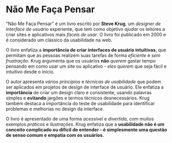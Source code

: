 # Não Me Faça Pensar

"Não Me Faça Pensar" é um livro escrito por <b>Steve Krug</b>, um <i>designer de interface de usuário</i> experiente, que tem como objetivo <i>ajudar</i> os leitores a criar sites e aplicativos mais <i>fáceis de usar</i>. O livro foi publicado em 2000 e é considerado um clássico da usabilidade na web.

O livro enfatiza a <b>importância de criar interfaces de usuário intuitivas</b>, que permitam que as pessoas realizem suas tarefas de forma <i>eficiente</i> e <i>sem frustração</i>. Krug argumenta que os usuários <b>não</b> <i>querem</i> gastar tempo pensando em como usar um site ou aplicativo - <i>eles querem</i> que seja fácil e intuitivo desde o início.

O autor apresenta <i>vários princípios</i> e <i>técnicas de usabilidade</i> que podem ser aplicados em projetos de design de interface de usuário. Ele enfatiza a <b>importância</b> de criar um design claro e consistente, usando palavras simples e <b>evitando</b> jargões e termos técnicos desnecessários. Krug também destaca a importância do teste de usabilidade para identificar problemas e melhorias no design da interface.

O livro é apresentado de uma forma <i>acessível</i> e <i>divertida</i>, com muitos exemplos <i>práticos</i> e <i>ilustrações</i>. Krug enfatiza que a <b>usabilidade não é um conceito complicado ou difícil de entender<b> - é simplesmente uma questão de senso comum e empatia com os usuários.